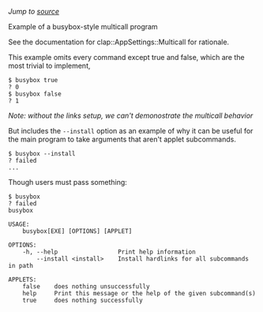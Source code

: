 *Jump to [source](multicall_busybox.rs)*

Example of a busybox-style multicall program

See the documentation for clap::AppSettings::Multicall for rationale.

This example omits every command except true and false,
which are the most trivial to implement,
```bash,ignore
$ busybox true
? 0
$ busybox false
? 1
```
*Note: without the links setup, we can't demonostrate the multicall behavior*

But includes the `--install` option as an example of why it can be useful
for the main program to take arguments that aren't applet subcommands.
```bash,ignore
$ busybox --install
? failed
...
```

Though users must pass something:
```bash,ignore
$ busybox
? failed
busybox 

USAGE:
    busybox[EXE] [OPTIONS] [APPLET]

OPTIONS:
    -h, --help                 Print help information
        --install <install>    Install hardlinks for all subcommands in path

APPLETS:
    false    does nothing unsuccessfully
    help     Print this message or the help of the given subcommand(s)
    true     does nothing successfully
```
